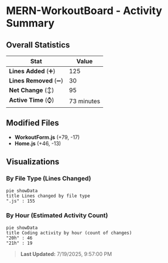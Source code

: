 # MERN-WorkoutBoard - Activity Summary 

## Overall Statistics

| Stat                   | Value                                                             |
| ---------------------- | ----------------------------------------------------------------- |
| **Lines Added** (➕)   | 125                                          |
| **Lines Removed** (➖) | 30                                        |
| **Net Change** (↕)    | 95                |
| **Active Time** (⌚)   | 73 minutes |


## Modified Files
- **WorkoutForm.js** (+79, -17)
- **Home.js** (+46, -13)

## Visualizations

### By File Type (Lines Changed)

```mermaid
pie showData
title Lines changed by file type
".js" : 155
```

### By Hour (Estimated Activity Count)

```mermaid
pie showData
title Coding activity by hour (count of changes)
"20h" : 46
"21h" : 19
```


> **Last Updated:** 7/19/2025, 9:57:00 PM